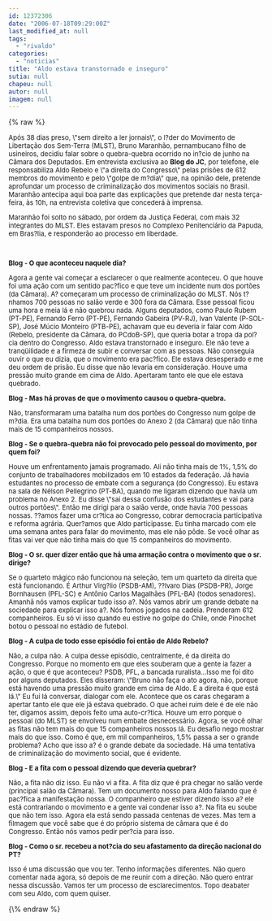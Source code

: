 ```yaml
---
id: 12372306
date: "2006-07-18T09:29:00Z"
last_modified_at: null
tags:
  - "rivaldo"
categories:
  - "noticias"
title: "Aldo estava transtornado e inseguro"
sutia: null
chapeu: null
autor: null
imagem: null
---
```

{\% raw %}
<p><FONT size=2></p>
<p><P>Após 38 dias preso, \"sem&nbsp;direito a&nbsp;ler jornais\",&nbsp;o l?der do Movimento de Libertação dos Sem-Terra (MLST), Bruno Maranhão, pernambucano filho de usineiros, decidiu falar sobre o quebra-quebra ocorrido no in?cio de junho na Câmara dos Deputados. Em entrevista exclusiva ao <B>Blog do JC</B>, por telefone, ele responsabiliza Aldo Rebelo e \"a direita do Congresso\" pelas prisões de 612 membros do movimento e pelo \"golpe de m?dia\" que, na opinião dele, pretende aprofundar um processo de criminalização dos movimentos sociais no Brasil. Maranhão antecipa aqui boa parte das explicações que pretende dar nesta terça-feira, às 10h, na entrevista coletiva que concederá à imprensa.</P></p>
<p><P>Maranhão foi solto no sábado, por ordem da Justiça Federal, com mais 32 integrantes do MLST. Eles estavam presos no Complexo Penitenciário da Papuda, em Bras?lia, e responderão ao processo em liberdade.</P></p>
<p><P>&nbsp;</P><B></p>
<p><P>Blog - O que aconteceu naquele dia?</P></B></p>
<p><P>Agora a gente vai começar a esclarecer o que realmente aconteceu. O que houve foi uma ação com um sentido pac?fico e que teve um incidente num dos portões (da Câmara). A? começaram um processo de criminalização do MLST. Nós t?nhamos 700 pessoas no salão verde e 300 fora da Câmara. Esse pessoal ficou uma hora e meia lá e não quebrou nada. Alguns deputados, como Paulo Rubem (PT-PE), Fernando Ferro (PT-PE), Fernando Gabeira (PV-RJ), Ivan Valente (P-SOL-SP), José Múcio Monteiro (PTB-PE), achavam que eu deveria ir falar com Aldo (Rebelo, presidente da Câmara, do PCdoB-SP), que queria botar a tropa da pol?cia dentro do Congresso. Aldo estava transtornado e inseguro. Ele não teve a tranqüilidade e a firmeza de subir e conversar com as pessoas. Não conseguia ouvir o que eu dizia, que o movimento era pac?fico. Ele estava desesperado e me deu ordem de prisão. Eu disse que não levaria em consideração. Houve uma pressão muito grande em cima de Aldo. Apertaram tanto ele que ele estava quebrado.</P><B></p>
<p><P>Blog - Mas há provas de que o movimento causou o quebra-quebra.</P></B></p>
<p><P>Não, transformaram uma batalha num dos portões do Congresso num golpe de m?dia. Era uma batalha num dos portões do Anexo 2 (da Câmara) que não tinha mais de 15 companheiros nossos.</P><B></p>
<p><P>Blog - Se o quebra-quebra não foi provocado pelo pessoal do movimento, por quem foi?</P></B></p>
<p><P>Houve um enfrentamento jamais programado. Ali não tinha mais de 1%, 1,5% do conjunto de trabalhadores mobilizados em 10 estados da federação. Já havia estudantes no processo de embate com a segurança (do Congresso). Eu estava na sala de Nélson Pellegrino (PT-BA), quando me ligaram dizendo que havia um problema no Anexo 2. Eu disse \"sai dessa confusão dos estudantes e vai para outros portões\". Então me dirigi para o salão verde, onde havia 700 pessoas nossas. ??amos fazer uma cr?tica ao Congresso, cobrar democracia participativa e reforma agrária. Quer?amos que Aldo participasse. Eu tinha marcado com ele uma semana antes para falar do movimento, mas ele não pôde. Se você olhar as fitas vai ver que não tinha mais do que 15 companheiros do movimento.</P><B></p>
<p><P>Blog - O sr. quer dizer então que há uma armação contra o movimento que o sr. dirige?</P></B></p>
<p><P>Se o quarteto mágico não funcionou na seleção, tem um quarteto da direita que está funcionando. É Arthur Virg?lio (PSDB-AM), ??lvaro Dias (PSDB-PR), Jorge Bornhausen (PFL-SC) e Antônio Carlos Magalhães (PFL-BA) (todos senadores). Amanhã nós vamos explicar tudo isso a?. Nós vamos abrir um grande debate na sociedade para explicar isso a?. Nós fomos jogados na cadeia. Prenderam 612 companheiros. Eu só vi isso quando eu estive no golpe do Chile, onde Pinochet botou o pessoal no estádio de futebol.</P><B></p>
<p><P>Blog - A culpa de todo esse episódio foi então de Aldo Rebelo?</P></B></p>
<p><P>Não, a culpa não. A culpa desse episódio, centralmente, é da direita do Congresso. Porque no momento em que eles souberam que a gente ia fazer a ação, o que é que aconteceu? PSDB, PFL, a bancada ruralista...Isso me foi dito por alguns deputados. Eles disseram: \"Bruno não faça o ato agora, não, porque está havendo uma pressão muito grande em cima de Aldo. E a direita é que está lá.\" Eu fui lá conversar, dialogar com ele. Acontece que os caras chegaram a apertar tanto ele que ele já estava quebrado. O que achei ruim dele é de ele não ter, digamos assim, depois feito uma auto-cr?tica. Houve um erro porque o pessoal (do MLST) se envolveu num embate desnecessário. Agora, se você olhar as fitas não tem mais do que 15 companheiros nossos lá. Eu desafio nego mostrar mais do que isso. Como é que, em mil companheiros, 1,5% passa a ser o grande problema? Acho que isso a? é o grande debate da sociedade. Há uma tentativa de criminalização do movimento social, que é evidente.</P><B></p>
<p><P>Blog - E a fita com o pessoal dizendo que deveria quebrar?</P></B></p>
<p><P>Não, a fita não diz isso. Eu não vi a fita. A fita diz que é pra chegar no salão verde (principal salão da Câmara). Tem um documento nosso para Aldo falando que é pac?fica a manifestação nossa. O companheiro que estiver dizendo isso a? ele está contrariando o movimento e a gente vai condenar isso a?. Na fita eu soube que não tem isso. Agora ela está sendo passada centenas de vezes. Mas tem a filmagem que você sabe que é do próprio sistema de câmara que é do Congresso. Então nós vamos pedir per?cia para isso.</P><B></p>
<p><P>Blog - Como o sr. recebeu a not?cia do seu afastamento da direção nacional do PT?</P></B></p>
<p><P>Isso é uma discussão que vou ter. Tenho informações diferentes. Não quero comentar nada agora, só depois de me reunir com a direção. Não quero entrar nessa discussão. Vamos ter um processo de esclarecimentos. Topo deabater com seu Aldo, com quem quiser.</P></FONT> </p>
{\% endraw %}